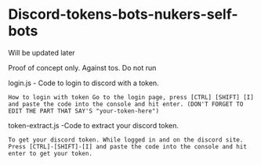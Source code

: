 # Discord-tokens-bots-nukers-self-bots

Will be updated later

Proof of concept only. Against tos. Do not run

login.js - Code to login to discord with a token.
```
How to login with token Go to the login page, press [CTRL] [SHIFT] [I] and paste the code into the console and hit enter. (DON'T FORGET TO EDIT THE PART THAT SAY'S "your-token-here")
```

token-extract.js -Code to extract your discord token.
```
To get your discord token. While logged in and on the discord site. Press [CTRL]-[SHIFT]-[I] and paste the code into the console and hit enter to get your token. 
```
